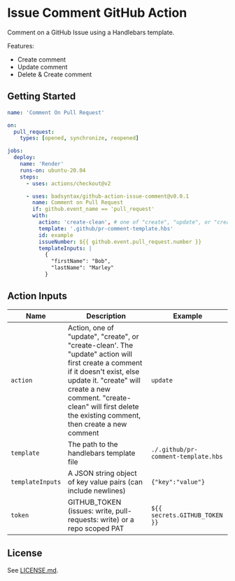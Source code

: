# Issue Comment GitHub Action

Comment on a GitHub Issue using a Handlebars template.

Features:

- Create comment
- Update comment
- Delete & Create comment

## Getting Started

```yml
name: 'Comment On Pull Request'

on:
  pull_request:
    types: [opened, synchronize, reopened]

jobs:
  deploy:
    name: 'Render'
    runs-on: ubuntu-20.04
    steps:
      - uses: actions/checkout@v2

      - uses: badsyntax/github-action-issue-comment@v0.0.1
        name: Comment on Pull Request
        if: github.event_name == 'pull_request'
        with:
          action: 'create-clean', # one of "create", "update", or "create-clean"
          template: '.github/pr-comment-template.hbs'
          id: example
          issueNumber: ${{ github.event.pull_request.number }}
          templateInputs: |
            {
              "firstName": "Bob",
              "lastName": "Marley"
            }
```

## Action Inputs

| Name             | Description                                                                                                                                                                                                                                                     | Example                             |
| ---------------- | --------------------------------------------------------------------------------------------------------------------------------------------------------------------------------------------------------------------------------------------------------------- | ----------------------------------- |
| `action`         | Action, one of "update", "create", or "create-clean'. The "update" action will first create a comment if it doesn't exist, else update it. "create" will create a new comment. "create-clean" will first delete the existing comment, then create a new comment | `update`                            |
| `template`       | The path to the handlebars template file                                                                                                                                                                                                                        | `./.github/pr-comment-template.hbs` |
| `templateInputs` | A JSON string object of key value pairs (can include newlines)                                                                                                                                                                                                  | `{"key":"value"}`                   |
| `token`          | GITHUB_TOKEN (issues: write, pull-requests: write) or a repo scoped PAT                                                                                                                                                                                         | `${{ secrets.GITHUB_TOKEN }}`       |

## License

See [LICENSE.md](./LICENSE.md).
